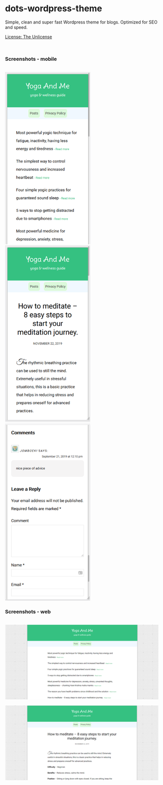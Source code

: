 # dots-wordpress-theme
Simple, clean and super fast Wordpress theme for blogs. Optimized for SEO and speed.

<a href= "https://raw.githubusercontent.com/yogaandme/dots-wordpress-theme/master/LICENSE">License: The Unlicense</a>

<br>
<h3>Screenshots - mobile</h3>
<br>

<kbd>
<img src="https://raw.githubusercontent.com/yogaandme/dots-wordpress-theme/master/screenshot2.PNG" alt="Screenshot1" width="280px"/>
</kbd>
<kbd>
<img src="https://raw.githubusercontent.com/yogaandme/dots-wordpress-theme/master/screenshot9.PNG" alt="Screenshot2" width="280px"/>
</kbd>
<kbd>
<img src="https://raw.githubusercontent.com/yogaandme/dots-wordpress-theme/master/screenshot7.PNG" alt="Screenshot3" width="280px"/>
</kbd>

<br>
<h3>Screenshots - web</h3>
<br>

<kbd>
<img src="https://raw.githubusercontent.com/yogaandme/dots-wordpress-theme/master/screenshot3.PNG" alt="Screenshot2"/>
</kbd> <br><br>
<kbd>
<img src="https://raw.githubusercontent.com/yogaandme/dots-wordpress-theme/master/screenshot5.PNG" alt="Screenshot3"/>
</kbd>
